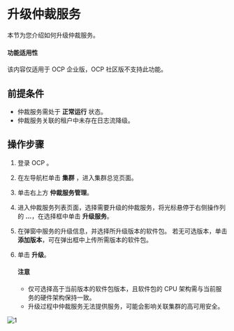 # 升级仲裁服务

本节为您介绍如何升级仲裁服务。

<main id="notice" type='notice'>
<h4>功能适用性</h4>
<p>该内容仅适用于 OCP 企业版，OCP 社区版不支持此功能。</p>
</main>

## 前提条件

* 仲裁服务需处于 **正常运行** 状态。
* 仲裁服务关联的租户中未存在日志流降级。

## 操作步骤

1. 登录 OCP 。

2. 在左导航栏单击 **集群** ，进入集群总览页面。

3. 单击右上方 **仲裁服务管理**。

4. 进入仲裁服务列表页面，选择需要升级的仲裁服务，将光标悬停于右侧操作列的 **...**，在选择框中单击 **升级服务**。

5. 在弹窗中服务的升级信息，并选择所升级版本的软件包。
   若无可选版本，单击 **添加版本**，可在弹出框中上传所需版本的软件包。

6. 单击 **升级**。

    <main id="notice" type='notice'>
    <h4>注意</h4>
    <p><ul><li>仅可选择高于当前版本的软件包版本，且软件包的 CPU 架构需与当前服务的硬件架构保持一致。</li><li>升级过程中仲裁服务无法提供服务，可能会影响关联集群的高可用安全。</li></p>
    </main>

![1](https://obbusiness-private.oss-cn-shanghai.aliyuncs.com/doc/img/ocp/422/%E5%8D%87%E7%BA%A7%E4%BB%B2%E8%A3%81%E6%9C%8D%E5%8A%A1.png)
